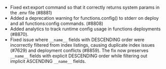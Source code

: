 - Fixed ext:export command so that it correctly returns system params in the .env file (#8881)
- Added a deprecation warning for functions.config() to stderr on deploy and all functions:config commands. (#8808)
- Added analytics to track runtime config usage in functions deployments (#8870).
- Fixed issue where `__name__` fields with DESCENDING order were incorrectly filtered from index listings, causing duplicate index issues (#7629) and deployment conflicts (#8859). The fix now preserves `__name__` fields with explicit DESCENDING order while filtering out implicit ASCENDING `__name__` fields.
